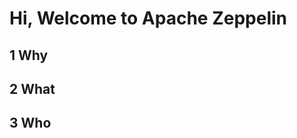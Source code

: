 
Hi, Welcome to Apache Zeppelin
==============================

## 1 Why ##

## 2 What ##

## 3 Who ##

